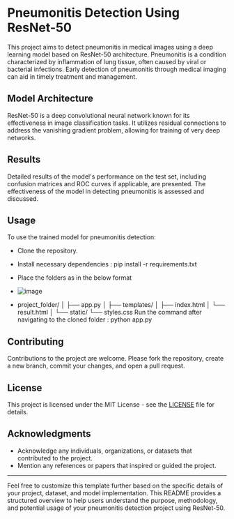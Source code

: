 # Pneumonitis Detection Using ResNet-50
This project aims to detect pneumonitis in medical images using a deep learning model based on ResNet-50 architecture. Pneumonitis is a condition characterized by inflammation of lung tissue, often caused by viral or bacterial infections. Early detection of pneumonitis through medical imaging can aid in timely treatment and management.

## Model Architecture
ResNet-50 is a deep convolutional neural network known for its effectiveness in image classification tasks. It utilizes residual connections to address the vanishing gradient problem, allowing for training of very deep networks.

## Results
Detailed results of the model's performance on the test set, including confusion matrices and ROC curves if applicable, are presented. The effectiveness of the model in detecting pneumonitis is assessed and discussed.

## Usage

To use the trained model for pneumonitis detection:
- Clone the repository.
- Install necessary dependencies : pip install -r requirements.txt
- Place the folders as in the below format
- ![image](https://github.com/kancham-siva-santhosh/Pnemonitis-Detection-Using-ResNet-50/assets/145050571/ab4e0539-6668-498a-a33b-0666d139e084)

- project_folder/
│
├── app.py
│
├── templates/
│   ├── index.html
│   └── result.html
│
└── static/
    └── styles.css
Run the command after navigating to the cloned folder : python app.py
## Contributing

Contributions to the project are welcome. Please fork the repository, create a new branch, commit your changes, and open a pull request.

## License

This project is licensed under the MIT License - see the [LICENSE](./LICENSE) file for details.

## Acknowledgments

- Acknowledge any individuals, organizations, or datasets that contributed to the project.
- Mention any references or papers that inspired or guided the project.

---

Feel free to customize this template further based on the specific details of your project, dataset, and model implementation. This README provides a structured overview to help users understand the purpose, methodology, and potential usage of your pneumonitis detection project using ResNet-50.
